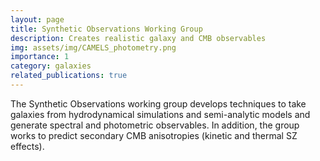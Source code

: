 ```yaml
---
layout: page
title: Synthetic Observations Working Group
description: Creates realistic galaxy and CMB observables
img: assets/img/CAMELS_photometry.png
importance: 1
category: galaxies
related_publications: true
---
```


The Synthetic Observations working group develops techniques to take galaxies from hydrodynamical simulations and semi-analytic models and generate spectral and photometric observables. In addition, the group works to predict secondary CMB anisotropies (kinetic and thermal SZ effects).
